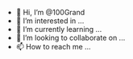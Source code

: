 - 👋 Hi, I’m @100Grand
- 👀 I’m interested in ...
- 🌱 I’m currently learning ...
- 💞️ I’m looking to collaborate on ...
- 📫 How to reach me ...

<!---
100Grand/100Grand is a ✨ special ✨ repository because its `README.md` (this file) appears on your GitHub profile.
You can click the Preview link to take a look at your changes.
--->

